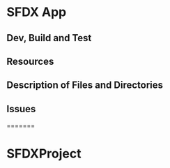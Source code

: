 
# SFDX  App

## Dev, Build and Test


## Resources


## Description of Files and Directories


## Issues


=======
# SFDXProject

